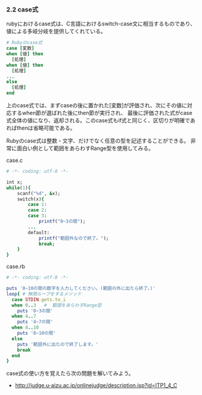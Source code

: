 ### 2.2 case式
rubyにおけるcase式は、C言語におけるswitch-case文に相当するものであり、値による多岐分岐を提供してくれている。

```ruby
# Rubyのcase式
case [変数]
when [値] then
  [処理]
when [値] then
  [処理]
...
else
  [処理]
end
```
上のcase式では、まずcaseの後に置かれた[変数]が評価され、次にその値に対応するwhen節が選ばれた後にthen節が実行され、
最後に評価された式がcase式全体の値になり、返却される。このcase式もif式と同じく、区切りが明確であればthenは省略可能である。

Rubyのcase式は整数・文字、だけでなく任意の型を記述することができる。
非常に面白い例として範囲をあらわすRange型を使用してみる。

case.c
```ruby
# -*- coding: utf-8 -*-

int x;
while(1){
	scanf("%d", &x);
	switch(x){
		case 1:
		case 2:
		case 3:
			printf("0~3の間");
		...
		default:
			printf("範囲外なので終了。");
			break;
	}
}
```

case.rb
```ruby
# -*- coding: utf-8 -*-

puts '0~10の間の数字を入力してください。(範囲の外に出たら終了。)'
loop{ # 無限ループをするメソッド
  case STDIN.gets.to_i
  when 0..3   #  範囲をあらわすRange型
    puts '0~3の間'
  when 4..7
    puts '4~7の間'
  when 8..10
    puts '8~10の間'
  else
    puts '範囲外に出たので終了します。'
    break
  end
}
```
case式の使い方を覚えたら次の問題を解いてみよう。

- http://judge.u-aizu.ac.jp/onlinejudge/description.jsp?id=ITP1_4_C 